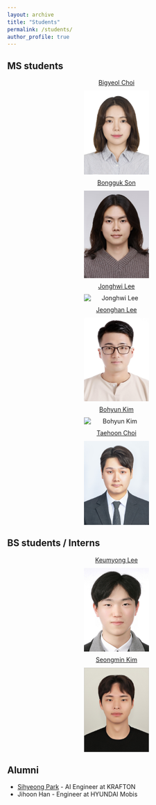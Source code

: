 ```yaml
---
layout: archive
title: "Students"
permalink: /students/
author_profile: true
---
```


<style>
.students img {
    width: 150px;  /* 너비 150px 고정 */
    height: auto;  /* 세로 원본 비율 유지 */
    display: block;
    margin: 10px auto;
}
.students {
    text-align: center;
}
</style>

## MS students

<div class="students">
  <a href="https://github.com/DailyVy">Bigyeol Choi</a><br>
  <img src="/images/choi.jpg" alt="Bigyeol Choi">
</div>

<div class="students">
  <a href="https://github.com/zespy5">Bongguk Son</a><br>
  <img src="/images/son.jpg" alt="Bongguk Son">
</div>

<div class="students">
  <a href="https://github.com/gndldl">Jonghwi Lee</a><br>
  <img src="https://github.com/user-attachments/assets/b2b89b2f-6bbf-48e2-b0bb-b50b70a10544" alt="Jonghwi Lee">
</div>

<div class="students">
  <a href="https://github.com/Decide02">Jeonghan Lee</a><br>
  <img src="/images/jhlee.jpg" alt="Jeonghan Lee">
</div>

<div class="students">
  <a href="https://github.com/boyamie">Bohyun Kim</a><br>
  <img src="https://github.com/user-attachments/assets/6b7e6e87-224b-4387-9f76-22b9be4c099e" alt="Bohyun Kim">
</div>

<div class="students">
  <a href="https://github.com/gnsl318">Taehoon Choi</a><br>
  <img src="/images/tae.jpg" alt="Taehoon Choi">
</div>

## BS students / Interns

<div class="students">
  <a href="https://github.com/1003lky">Keumyong Lee</a><br>
  <img src="/images/lkky.jpg" alt="Keumyong Lee">
</div>

<div class="students">
  <a href="https://github.com/ksm1626">Seongmin Kim</a><br>
  <img src="/images/sm.jpg" alt="Seongmin Kim">
</div>

## Alumni

- [Sihyeong Park](https://kr.linkedin.com/in/%EC%8B%9C%ED%98%95-%EB%B0%95-370207272?trk=public_profile_browsemap-profile) - AI Engineer at KRAFTON  
- Jihoon Han - Engineer at HYUNDAI Mobis